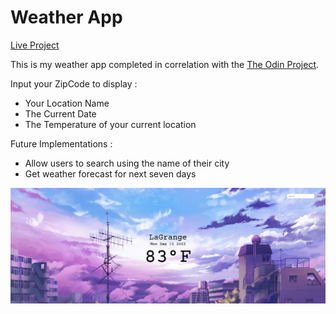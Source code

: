 # Weather App

[Live Project](https://laidev.github.io/WeatherApp/)

This is my weather app completed in correlation with the [The Odin Project](https://www.theodinproject.com/lessons/node-path-javascript-weather-app).


Input your ZipCode to display :

- Your Location Name
- The Current Date
- The Temperature of your current location

Future Implementations :

- Allow users to search using the name of their city
- Get weather forecast for next seven days

![alt text](./dist/Imgs/Screenshot.png "App Preview")
